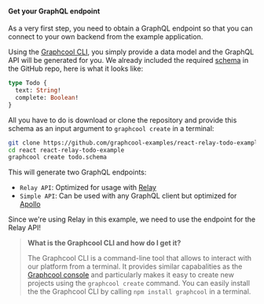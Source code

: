 #### Get your GraphQL endpoint

As a very first step, you need to obtain a GraphQL endpoint so that you can connect to your own backend from the example application. 

Using the [Graphcool CLI](https://www.npmjs.com/package/graphcool), you simply provide a data model and the GraphQL API will be generated for you. We already included the required [schema](https://github.com/graphcool-examples/react-relay-todo-example/blob/master/todo.schema) in the GitHub repo, here is what it looks like:

```graphql
type Todo {
  text: String!
  complete: Boolean!
}
```

All you have to do is download or clone the repository and provide this schema as an input argument to `graphcool create` in a terminal:

```sh
git clone https://github.com/graphcool-examples/react-relay-todo-example.git
cd react react-relay-todo-example
graphcool create todo.schema 
```

This will generate two GraphQL endpoints:

- `Relay API`: Optimized for usage with [Relay](https://facebook.github.io/relay/)
- `Simple API`: Can be used with any GraphQL client but optimized for [Apollo](http://dev.apollodata.com/)

Since we're using Relay in this example, we need to use the endpoint for the Relay API!


> **What is the Graphcool CLI and how do I get it?**
> 
> The Graphcool CLI is a command-line tool that allows to interact with our platform from a terminal. It provides similar capabalities as the [Graphcool console](https://console.graph.cool) and particularly makes it easy to create new projects using the `graphcool create` command.
You can easily install the the Graphcool CLI by calling `npm install graphcool` in a terminal. 


